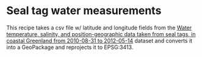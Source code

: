 # Seal tag water measurements

This recipe takes a csv file w/ latitude and longitude fields from the [Water
temperature, salinity, and position-geographic data taken from seal tags, in
coastal Greenland from 2010-08-31 to
2012-05-14](https://arcticdata.io/catalog/view/urn%3Auuid%3A1f3f702f-9594-4293-8cbd-07932e54e8ed)
dataset and converts it into a GeoPackage and reprojects it to EPSG:3413.
